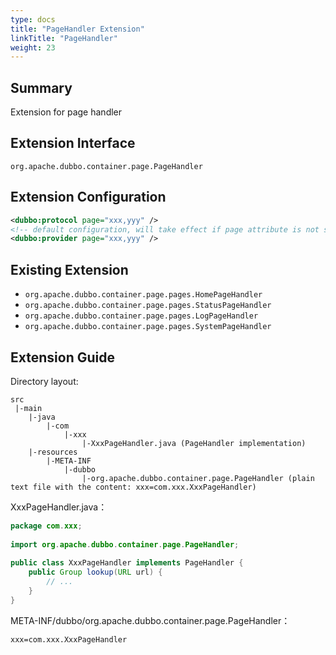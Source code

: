 ```yaml
---
type: docs
title: "PageHandler Extension"
linkTitle: "PageHandler"
weight: 23
---
```



## Summary

Extension for page handler

## Extension Interface

`org.apache.dubbo.container.page.PageHandler`

## Extension Configuration

```xml
<dubbo:protocol page="xxx,yyy" />
<!-- default configuration, will take effect if page attribute is not set in <dubbo:protocol> -->
<dubbo:provider page="xxx,yyy" />
```

## Existing Extension

* `org.apache.dubbo.container.page.pages.HomePageHandler`
* `org.apache.dubbo.container.page.pages.StatusPageHandler`
* `org.apache.dubbo.container.page.pages.LogPageHandler`
* `org.apache.dubbo.container.page.pages.SystemPageHandler`

## Extension Guide

Directory layout:

```
src
 |-main
    |-java
        |-com
            |-xxx
                |-XxxPageHandler.java (PageHandler implementation)
    |-resources
        |-META-INF
            |-dubbo
                |-org.apache.dubbo.container.page.PageHandler (plain text file with the content: xxx=com.xxx.XxxPageHandler)
```

XxxPageHandler.java：

```java
package com.xxx;
 
import org.apache.dubbo.container.page.PageHandler;
 
public class XxxPageHandler implements PageHandler {
    public Group lookup(URL url) {
        // ...
    }
}
```

META-INF/dubbo/org.apache.dubbo.container.page.PageHandler：

```properties
xxx=com.xxx.XxxPageHandler
```
